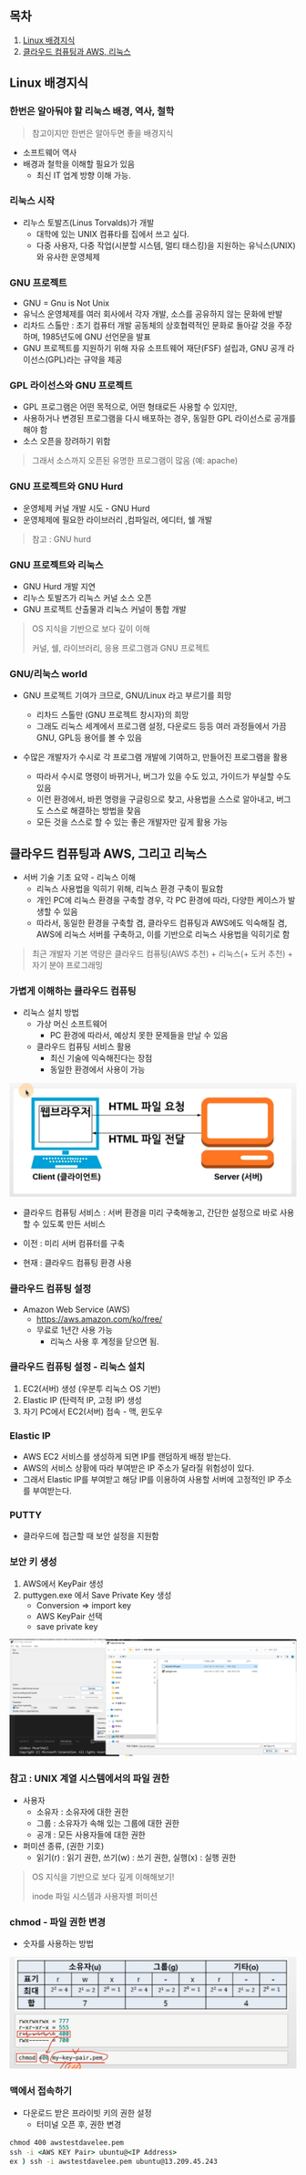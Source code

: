 ## 목차
1. [Linux 배경지식](#linux-배경지식)
2. [클라우드 컴퓨팅과 AWS, 리눅스](#클라우드-컴퓨팅과-aws-그리고-리눅스)
## Linux 배경지식

### 한번은 알아둬야 할 리눅스 배경, 역사, 철학

> 참고이지만 한번은 알아두면 좋을 배경지식
- 소프트웨어 역사
- 배경과 철학을 이해할 필요가 있음
    - 최신 IT 업계 방향 이해 가능.

### 리눅스 시작
- 리누스 토발즈(Linus Torvalds)가 개발
    - 대학에 있는 UNIX 컴퓨타를 집에서 쓰고 싶다.
    - 다중 사용자, 다중 작업(시분할 시스템, 멀티 태스킹)을 지원하는 유닉스(UNIX)와 유사한 운영체제

### GNU 프로젝트
- GNU = Gnu is Not Unix
- 유닉스 운영체제를 여러 회사에서 각자 개발, 소스를 공유하지 않는 문화에 반발
- 리차드 스톨만 : 초기 컴퓨터 개발 공동체의 상호협력적인 문화로 돌아갈 것을 주장하며, 1985년도에 GNU 선언문을 발표
- GNU 프로젝트를 지원하기 위해 자유 소프트웨어 재단(FSF) 설립과, GNU 공개 라이선스(GPL)라는 규약을 제공

### GPL 라이선스와 GNU 프로젝트
- GPL 프로그램은 어떤 목적으로, 어떤 형태로든 사용할 수 있지만,
- 사용하거나 변경된 프로그램을 다시 배포하는 경우, 동일한 GPL 라이선스로 공개를 해야 함
- 소스 오픈을 장려하기 위함

> 그래서 소스까지 오픈된 유명한 프로그램이 많음 (예: apache)

### GNU 프로젝트와 GNU Hurd
- 운영체제 커널 개발 시도 - GNU Hurd
- 운영체제에 필요한 라이브러리 ,컴파일러, 에디터, 쉘 개발

> 참고 : GNU hurd

### GNU 프로젝트와 리눅스
- GNU Hurd 개발 지연
- 리누스 토발즈가 리눅스 커널 소스 오픈
- GNU 프로젝트 산출물과 리눅스 커널이 통합 개발

> OS 지식을 기반으로 보다 깊이 이해
>
> 커널, 쉘, 라이브러리, 응용 프로그램과 GNU 프로젝트

### GNU/리눅스 world
- GNU 프로젝트 기여가 크므로, GNU/Linux 라고 부르기를 희망
    - 리차드 스톨만 (GNU 프로젝트 창시자)의 희망
    - 그래도 리눅스 세계에서 프로그램 설정, 다운로드 등등 여러 과정들에서 가끔 GNU, GPL등 용어를 볼 수 있음

- 수많은 개발자가 수시로 각 프로그램 개발에 기여하고, 만들어진 프로그램을 활용
    - 따라서 수시로 명령이 바뀌거나, 버그가 있을 수도 있고, 가이드가 부실할 수도 있음
    - 이런 환경에서, 바뀐 명령을 구글링으로 찾고, 사용법을 스스로 알아내고, 버그도 스스로 해결하는 방법을 찾음
    - 모든 것을 스스로 할 수 있는 좋은 개발자만 깊게 활용 가능

## 클라우드 컴퓨팅과 AWS, 그리고 리눅스
- 서버 기술 기초 요약 - 리눅스 이해
    - 리눅스 사용법을 익히기 위해, 리눅스 환경 구축이 필요함
    - 개인 PC에 리눅스 환경을 구축할 경우, 각 PC 환경에 따라, 다양한 케이스가 발생할 수 있음
    - 따라서, 동일한 환경을 구축할 겸, 클라우드 컴퓨팅과 AWS에도 익숙해질 겸, AWS에 리눅스 서버를 구축하고, 이를 기반으로 리눅스 사용법을 익히기로 함

> 최근 개발자 기본 역량은 클라우드 컴퓨팅(AWS 추천) + 리눅스(+ 도커 추천) + 자기 분야 프로그래밍

### 가볍게 이해하는 클라우드 컴퓨팅
- 리눅스 설치 방법
    - 가상 머신 소프트웨어
        - PC 환경에 따라서, 예상치 못한 문제들을 만날 수 있음
    - 클라우드 컴퓨팅 서비스 활용
        - 최신 기술에 익숙해진다는 장점
        - 동일한 환경에서 사용이 가능

![](img/2022-05-13-06-01-01.png)

- 클라우드 컴퓨팅 서비스 : 서버 환경을 미리 구축해놓고, 간단한 설정으로 바로 사용할 수 있도록 만든 서비스

- 이전 : 미리 서버 컴퓨터를 구축
- 현재 : 클라우드 컴퓨팅 환경 사용

### 클라우드 컴퓨팅 설정
- Amazon Web Service (AWS)
    - https://aws.amazon.com/ko/free/
    - 무료로 1년간 사용 가능
        - 리눅스 사용 후 계정을 닫으면 됨.

### 클라우드 컴퓨팅 설정 - 리눅스 설치
1. EC2(서버) 생성 (우분투 리눅스 OS 기반)
2. Elastic IP (탄력적 IP, 고정 IP) 생성
3. 자기 PC에서 EC2(서버) 접속 - 맥, 윈도우

### Elastic IP
- AWS EC2 서비스를 생성하게 되면 IP를 랜덤하게 배정 받는다.
- AWS의 서비스 상황에 따라 부여받은 IP 주소가 달라질 위험성이 있다.
- 그래서 Elastic IP를 부여받고 해당 IP를 이용하여 사용할 서버에 고정적인 IP 주소를 부여받는다.

### PUTTY
- 클라우드에 접근할 때 보안 설정을 지원함

### 보안 키 생성
1. AWS에서 KeyPair 생성
2. puttygen.exe 에서 Save Private Key 생성
    - Conversion => import key
    - AWS KeyPair 선택 
    - save private key

![](img/2022-05-13-07-14-24.png)

### 참고 : UNIX 계열 시스템에서의 파일 권한
- 사용자
    - 소유자 : 소유자에 대한 권한
    - 그룹 : 소유자가 속해 있는 그룹에 대한 권한
    - 공개 : 모든 사용자들에 대한 권한
- 퍼미션 종류, (권한 기호)
    - 읽기(r) : 읽기 권한, 쓰기(w) : 쓰기 권한, 실행(x) : 실행 권한

> OS 지식을 기반으로 보다 깊게 이해해보기!
>
> inode 파일 시스템과 사용자별 퍼미션 

### chmod - 파일 권한 변경
- 숫자를 사용하는 방법

![](img/2022-05-13-07-29-28.png)

### 맥에서 접속하기
- 다운로드 받은 프라이빗 키의 권한 설정
    - 터미널 오픈 후, 권한 변경

```cmd
chmod 400 awstestdavelee.pem
ssh -i <AWS KEY Pair> ubuntu@<IP Address>
ex ) ssh -i awstestdavelee.pem ubuntu@13.209.45.243
```